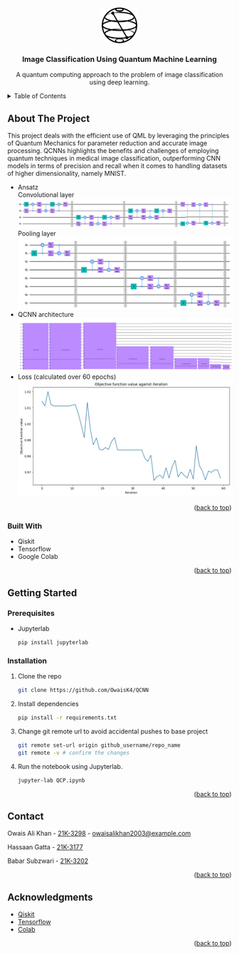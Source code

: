 <!-- Improved compatibility of back to top link: See: https://github.com/othneildrew/Best-README-Template/pull/73 -->
<a id="readme-top"></a>

<!-- PROJECT LOGO -->
<br />
<div align="center">
  <!-- ![Convolutional layer](sample/qiskit.png) -->
  <img src="sample/qiskit.png" alt="Logo" width="80" height="80">


  <h3 align="center">Image Classification Using Quantum Machine
Learning</h3>

  <p align="center">
    A quantum computing approach to the problem of image classification using deep learning.
  </p>
</div>



<!-- TABLE OF CONTENTS -->
<details>
  <summary>Table of Contents</summary>
  <ol>
    <li>
      <a href="#about-the-project">About The Project</a>
      <ul>
        <li><a href="#built-with">Built With</a></li>
      </ul>
    </li>
    <li>
      <a href="#getting-started">Getting Started</a>
      <ul>
        <li><a href="#prerequisites">Prerequisites</a></li>
        <li><a href="#installation">Installation</a></li>
      </ul>
    </li>
    <li><a href="#contact">Contact</a></li>
    <li><a href="#acknowledgments">Acknowledgments</a></li>
  </ol>
</details>



<!-- ABOUT THE PROJECT -->
## About The Project
This project deals with the efficient use of QML by leveraging the principles of Quantum Mechanics for parameter reduction and accurate image processing. QCNNs highlights the benefits and challenges of employing quantum techniques in medical image classification, outperforming CNN models in terms of precision and recall when it comes to handling datasets of higher dimensionality, namely MNIST.

* Ansatz <br>
  Convolutional layer
![Convolutional layer](sample/conv_layer.jpeg)
  Pooling layer
![Pooling layer](sample/pooling_layer.jpeg)
* QCNN architecture
![QCNN](sample/QCNN.png)
* Loss (calculated over 60 epochs)
![Calculated loss](sample/loss.jpeg)

<p align="right">(<a href="#readme-top">back to top</a>)</p>



### Built With

* Qiskit
* Tensorflow
* Google Colab

<p align="right">(<a href="#readme-top">back to top</a>)</p>



<!-- GETTING STARTED -->
## Getting Started

### Prerequisites

* Jupyterlab
  ```sh
  pip install jupyterlab
  ```

### Installation

1. Clone the repo
   ```sh
   git clone https://github.com/OwaisK4/QCNN
   ```
2. Install dependencies
   ```sh
   pip install -r requirements.txt
   ```
3. Change git remote url to avoid accidental pushes to base project
   ```sh
   git remote set-url origin github_username/repo_name
   git remote -v # confirm the changes
   ```
4. Run the notebook using Jupyterlab.
   ```sh
   jupyter-lab QCP.ipynb
   ```


<p align="right">(<a href="#readme-top">back to top</a>)</p>


<!-- CONTACT -->
## Contact

Owais Ali Khan - [21K-3298](k213298@nu.edu.pk) - owaisalikhan2003@example.com

Hassaan Gatta - [21K-3177](k213177@nu.edu.pk)

Babar Subzwari - [21K-3202](k213202@nu.edu.pk)

<p align="right">(<a href="#readme-top">back to top</a>)</p>



<!-- ACKNOWLEDGMENTS -->
## Acknowledgments

* [Qiskit](https://www.ibm.com/quantum/qiskit)
* [Tensorflow](https://www.tensorflow.org/)
* [Colab](https://colab.google/)

<p align="right">(<a href="#readme-top">back to top</a>)</p>